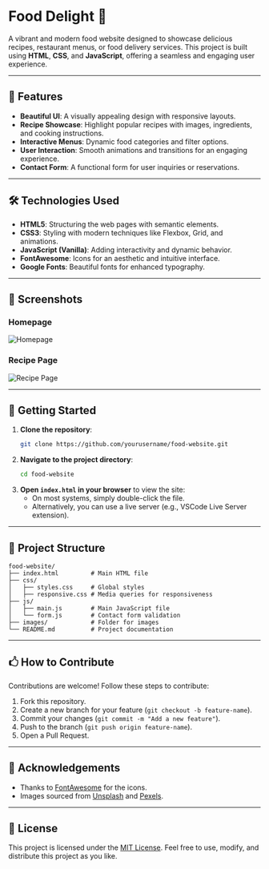 # Food Delight 🍴

A vibrant and modern food website designed to showcase delicious recipes, restaurant menus, or food delivery services. This project is built using **HTML**, **CSS**, and **JavaScript**, offering a seamless and engaging user experience.

---

## 🌟 Features

- **Beautiful UI**: A visually appealing design with responsive layouts.
- **Recipe Showcase**: Highlight popular recipes with images, ingredients, and cooking instructions.
- **Interactive Menus**: Dynamic food categories and filter options.
- **User Interaction**: Smooth animations and transitions for an engaging experience.
- **Contact Form**: A functional form for user inquiries or reservations.

---

## 🛠️ Technologies Used

- **HTML5**: Structuring the web pages with semantic elements.
- **CSS3**: Styling with modern techniques like Flexbox, Grid, and animations.
- **JavaScript (Vanilla)**: Adding interactivity and dynamic behavior.
- **FontAwesome**: Icons for an aesthetic and intuitive interface.
- **Google Fonts**: Beautiful fonts for enhanced typography.

---

## 📸 Screenshots

### Homepage
![Homepage](link-to-screenshot1)

### Recipe Page
![Recipe Page](link-to-screenshot2)

---

## 🚀 Getting Started

1. **Clone the repository**:
   ```bash
   git clone https://github.com/yourusername/food-website.git
   ```
2. **Navigate to the project directory**:
   ```bash
   cd food-website
   ```
3. **Open `index.html` in your browser** to view the site:
   - On most systems, simply double-click the file.
   - Alternatively, you can use a live server (e.g., VSCode Live Server extension).

---

## 💂 Project Structure

```
food-website/
├── index.html         # Main HTML file
├── css/
│   ├── styles.css     # Global styles
│   ├── responsive.css # Media queries for responsiveness
├── js/
│   ├── main.js        # Main JavaScript file
│   └── form.js        # Contact form validation
├── images/            # Folder for images
└── README.md          # Project documentation
```

---

## 🖒 How to Contribute

Contributions are welcome! Follow these steps to contribute:

1. Fork this repository.
2. Create a new branch for your feature (`git checkout -b feature-name`).
3. Commit your changes (`git commit -m "Add a new feature"`).
4. Push to the branch (`git push origin feature-name`).
5. Open a Pull Request.

---

## 🙌 Acknowledgements

- Thanks to [FontAwesome](https://fontawesome.com/) for the icons.
- Images sourced from [Unsplash](https://unsplash.com/) and [Pexels](https://www.pexels.com/).


---

## 📜 License

This project is licensed under the [MIT License](LICENSE). Feel free to use, modify, and distribute this project as you like.

